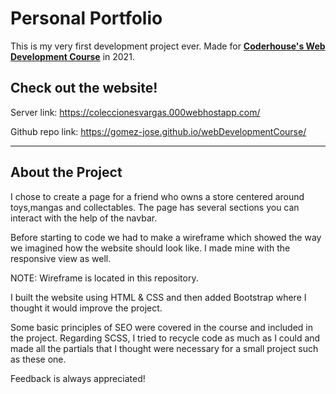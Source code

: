 # Personal Portfolio

This is my very first development project ever. Made for [**Coderhouse's Web Development Course**](https://www.coderhouse.com/online/desarrollo-web-online) in 2021.

## Check out the website!

Server link: https://coleccionesvargas.000webhostapp.com/

Github repo link: https://gomez-jose.github.io/webDevelopmentCourse/

---

## About the Project

I chose to create a page for a friend who owns a store centered around toys,mangas and collectables. The page has several sections you can interact with the help of the navbar.

Before starting to code we had to make a wireframe which showed the way we imagined how the website should look like. I made mine with the responsive view as well.

NOTE: Wireframe is located in this repository.

I built the website using HTML & CSS and then added Bootstrap where I thought it would improve the project.

Some basic principles of SEO were covered in the course and included in the project. Regarding SCSS, I tried to recycle code as much as I could and made all the partials that I thought were necessary for a small project such as these one.

Feedback is always appreciated!
